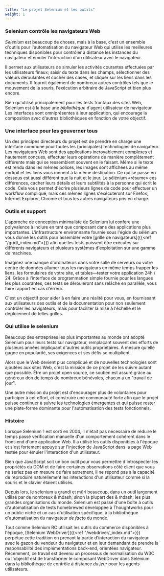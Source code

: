 ```yaml
---
title: "Le projet Selenium et les outils"
weight: 1
---
```


### Selenium contrôle les navigateurs Web

_Selenium_ est beaucoup de choses, mais à la base, 
c'est un ensemble d'outils pour l'automatisation du 
navigateur Web qui utilise les meilleures techniques 
disponibles pour contrôler à distance les instances 
du navigateur et émuler l'interaction d'un utilisateur avec le navigateur.

Il permet aux utilisateurs de simuler les activités 
courantes effectuées par les utilisateurs finaux; saisir du 
texte dans les champs, sélectionner des valeurs déroulantes et 
cocher des cases, et cliquer sur les liens dans les documents. 
Il fournit également de nombreux autres contrôles tels que 
le mouvement de la souris, l'exécution arbitraire de JavaScript et bien plus encore.

Bien qu'utilisé principalement pour les tests frontaux des sites Web,
Selenium est à la base une _bibliothèque_ d'agent utilisateur de navigateur.
Les interfaces sont omniprésentes à leur application,
qui encourage la composition avec d'autres bibliothèques en fonction de votre objectif.

### Une interface pour les gouverner tous

Un des principes directeurs du projet
est de prendre en charge une interface commune pour toutes les (principales) technologies de navigateur.
Les navigateurs Web sont des applications incroyablement complexes et hautement conçues,
effectuer leurs opérations de manière complètement différente
mais qui se ressemblent souvent en le faisant.
Même si le texte est rendu dans les mêmes polices,
les images sont affichées au même endroit
et les liens vous mènent à la même destination.
Ce qui se passe en dessous est aussi différent que la nuit et le jour.
Le sélénium «résume» ces différences,
cacher leurs détails et leurs subtilités à la personne qui écrit le code.
Cela vous permet d'écrire plusieurs lignes de code pour effectuer un workflow compliqué,
mais ces mêmes lignes s'exécuteront sur Firefox,
Internet Explorer, Chrome et tous les autres navigateurs pris en charge.

### Outils et support

L'approche de conception minimaliste de Selenium lui confère une
polyvalence à inclure en tant que composant dans des applications plus importantes.
L'infrastructure environnante fournie sous l'égide du sélénium
vous donne les outils pour assembler
votre [grille de navigateurs]({{<ref "/grid/_index.md">}})
afin que les tests puissent être exécutés sur différents navigateurs et plusieurs systèmes d'exploitation
sur une gamme de machines.

Imaginez une banque d'ordinateurs dans votre salle de serveurs ou votre centre de données
allumer tous les navigateurs en même temps
frapper les liens, les formulaires de votre site,
et tables&mdash;tester votre application 24h / 24.
Grâce à l'interface de programmation simple
fournie pour les langues les plus courantes,
ces tests se dérouleront sans relâche en parallèle,
vous faire rapport en cas d'erreur.

C'est un objectif pour aider à en faire une réalité pour vous,
en fournissant aux utilisateurs des outils et de la 
documentation pour non seulement contrôler les navigateurs,
mais pour faciliter la mise à l'échelle et le déploiement de telles grilles.

### Qui utilise le selenium

Beaucoup des entreprises les plus importantes au monde
ont adopté Selenium pour leurs tests sur navigateur,
remplaçant souvent des efforts de plusieurs années impliquant d'autres outils propriétaires.
À mesure qu'elle gagne en popularité, ses exigences et ses défis se multiplient.

Alors que le Web devient plus compliqué
et de nouvelles technologies sont ajoutées aux sites Web,
c'est la mission de ce projet de les suivre autant que possible.
Être un projet open source,
ce soutien est assuré grâce au généreux don de temps de nombreux bénévoles,
chacun a un "travail de jour".

Une autre mission du projet est d'encourager
plus de volontaires pour participer à cet effort,
et construire une communauté forte
afin que le projet puisse continuer à 
suivre les technologies émergentes
et qui puisse rester une plate-forme dominante pour 
l'automatisation des tests fonctionnels.


### Histoire

Lorsque Selenium 1 est sorti en 2004,
il n'était pas nécessaire de réduire le temps passé
vérification manuelle d'un comportement cohérent dans le front-end d'une application Web.
Il a utilisé les outils disponibles à l'époque
et s'est fortement appuyé sur l'injection de JavaScript dans la page Web testée
pour émuler l'interaction d'un utilisateur.

Bien que JavaScript soit un bon outil pour vous permettre d'introspecter les propriétés du DOM
et de faire certaines observations côté client que vous ne seriez pas en mesure de faire autrement,
il ne répond pas à la capacité de reproduire naturellement les interactions d'un utilisateur
comme si la souris et le clavier étaient utilisés.

Depuis lors, le selenium a grandi et mûri beaucoup,
dans un outil largement utilisé par de nombreux & mdash; sinon la plupart des & mdash;
les plus grandes organisations du monde.
Selenium est passé d'une boîte à outils d'automatisation de tests homebrewed développée à Thoughtworks
pour un public niché et un cas d'utilisation spécifique,
à la bibliothèque d'automatisation du navigateur _de facto_ du monde.

Tout comme Selenium RC utilisait les outils du commerce disponibles à l'époque,
[Selenium WebDriver]({{<ref "/webdriver/_index.md">}}) perpétue cette tradition en prenant
la partie d'interaction du navigateur avec le gazon du vendeur du navigateur
et en leur demandant de prendre la responsabilité des implémentations back-end, orientées navigateur.
Récemment, ce travail est devenu un processus de normalisation du W3C
où l'objectif est de transformer le composant WebDriver dans Selenium
dans la bibliothèque de contrôle à distance _du jeur_ pour les agents utilisateurs.
